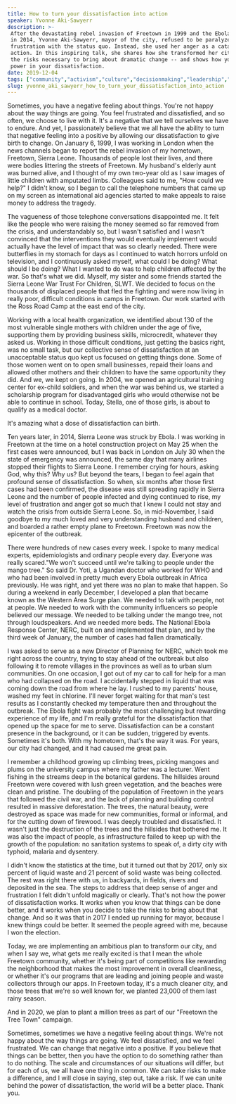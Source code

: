 ```yaml
---
title: How to turn your dissatisfaction into action
speaker: Yvonne Aki-Sawyerr
description: >-
 After the devastating rebel invasion of Freetown in 1999 and the Ebola epidemic
 in 2014, Yvonne Aki-Sawyerr, mayor of the city, refused to be paralyzed by her
 frustration with the status quo. Instead, she used her anger as a catalyst for
 action. In this inspiring talk, she shares how she transformed her city by taking
 the risks necessary to bring about dramatic change -- and shows how you can find
 power in your dissatisfaction.
date: 2019-12-04
tags: ["community","activism","culture","decisionmaking","leadership","humanity","social-change","motivation"]
slug: yvonne_aki_sawyerr_how_to_turn_your_dissatisfaction_into_action
---
```


Sometimes, you have a negative feeling about things. You're not happy about the way things
are going. You feel frustrated and dissatisfied, and so often, we choose to live with it.
It's a negative that we tell ourselves we have to endure. And yet, I passionately believe
that we all have the ability to turn that negative feeling into a positive by allowing our
dissatisfaction to give birth to change. On January 6, 1999, I was working in London when
the news channels began to report the rebel invasion of my hometown, Freetown, Sierra
Leone. Thousands of people lost their lives, and there were bodies littering the streets
of Freetown. My husband's elderly aunt was burned alive, and I thought of my own two-year
old as I saw images of little children with amputated limbs. Colleagues said to me, "How
could we help?" I didn't know, so I began to call the telephone numbers that came up on my
screen as international aid agencies started to make appeals to raise money to address the
tragedy.

The vagueness of those telephone conversations disappointed me. It felt like the people
who were raising the money seemed so far removed from the crisis, and understandably so,
but I wasn't satisfied and I wasn't convinced that the interventions they would eventually
implement would actually have the level of impact that was so clearly needed. There were
butterflies in my stomach for days as I continued to watch horrors unfold on television,
and I continuously asked myself, what could I be doing? What should I be doing? What I
wanted to do was to help children affected by the war. So that's what we did. Myself, my
sister and some friends started the Sierra Leone War Trust For Children, SLWT. We decided
to focus on the thousands of displaced people that fled the fighting and were now living
in really poor, difficult conditions in camps in Freetown. Our work started with the Ross
Road Camp at the east end of the city.

Working with a local health organization, we identified about 130 of the most vulnerable
single mothers with children under the age of five, supporting them by providing business
skills, microcredit, whatever they asked us. Working in those difficult conditions, just
getting the basics right, was no small task, but our collective sense of dissatisfaction
at an unacceptable status quo kept us focused on getting things done. Some of those women
went on to open small businesses, repaid their loans and allowed other mothers and their
children to have the same opportunity they did. And we, we kept on going. In 2004, we
opened an agricultural training center for ex-child soldiers, and when the war was behind
us, we started a scholarship program for disadvantaged girls who would otherwise not be
able to continue in school. Today, Stella, one of those girls, is about to qualify as a
medical doctor.

It's amazing what a dose of dissatisfaction can birth.

Ten years later, in 2014, Sierra Leone was struck by Ebola. I was working in Freetown at
the time on a hotel construction project on May 25 when the first cases were announced,
but I was back in London on July 30 when the state of emergency was announced, the same
day that many airlines stopped their flights to Sierra Leone. I remember crying for hours,
asking God, why this? Why us? But beyond the tears, I began to feel again that profound
sense of dissatisfaction. So when, six months after those first cases had been confirmed,
the disease was still spreading rapidly in Sierra Leone and the number of people infected
and dying continued to rise, my level of frustration and anger got so much that I knew I
could not stay and watch the crisis from outside Sierra Leone. So, in mid-November, I said
goodbye to my much loved and very understanding husband and children, and boarded a rather
empty plane to Freetown. Freetown was now the epicenter of the outbreak.

There were hundreds of new cases every week. I spoke to many medical experts,
epidemiologists and ordinary people every day. Everyone was really scared."We won't
succeed until we're talking to people under the mango tree." So said Dr. Yoti, a Ugandan
doctor who worked for WHO and who had been involved in pretty much every Ebola outbreak in
Africa previously. He was right, and yet there was no plan to make that happen. So during a
weekend in early December, I developed a plan that became known as the Western Area Surge
plan. We needed to talk with people, not at people. We needed to work with the community
influencers so people believed our message. We needed to be talking under the mango tree,
not through loudspeakers. And we needed more beds. The National Ebola Response Center,
NERC, built on and implemented that plan, and by the third week of January, the number of
cases had fallen dramatically.

I was asked to serve as a new Director of Planning for NERC, which took me right across
the country, trying to stay ahead of the outbreak but also following it to remote villages
in the provinces as well as to urban slum communities. On one occasion, I got out of my car
to call for help for a man who had collapsed on the road. I accidentally stepped in liquid
that was coming down the road from where he lay. I rushed to my parents' house, washed my
feet in chlorine. I'll never forget waiting for that man's test results as I constantly
checked my temperature then and throughout the outbreak. The Ebola fight was probably the
most challenging but rewarding experience of my life, and I'm really grateful for the
dissatisfaction that opened up the space for me to serve. Dissatisfaction can be a constant
presence in the background, or it can be sudden, triggered by events. Sometimes it's both.
With my hometown, that's the way it was. For years, our city had changed, and it had caused
me great pain.

I remember a childhood growing up climbing trees, picking mangoes and plums on the
university campus where my father was a lecturer. Went fishing in the streams deep in the
botanical gardens. The hillsides around Freetown were covered with lush green vegetation,
and the beaches were clean and pristine. The doubling of the population of Freetown in the
years that followed the civil war, and the lack of planning and building control resulted
in massive deforestation. The trees, the natural beauty, were destroyed as space was made
for new communities, formal or informal, and for the cutting down of firewood. I was
deeply troubled and dissatisfied. It wasn't just the destruction of the trees and the
hillsides that bothered me. It was also the impact of people, as infrastructure failed to
keep up with the growth of the population: no sanitation systems to speak of, a dirty city
with typhoid, malaria and dysentery.

I didn't know the statistics at the time, but it turned out that by 2017, only six percent
of liquid waste and 21 percent of solid waste was being collected. The rest was right
there with us, in backyards, in fields, rivers and deposited in the sea. The steps to
address that deep sense of anger and frustration I felt didn't unfold magically or
clearly. That's not how the power of dissatisfaction works. It works when you know that
things can be done better, and it works when you decide to take the risks to bring about
that change. And so it was that in 2017 I ended up running for mayor, because I knew
things could be better. It seemed the people agreed with me, because I won the
election.

Today, we are implementing an ambitious plan to transform our city, and when I say we,
what gets me really excited is that I mean the whole Freetown community, whether it's
being part of competitions like rewarding the neighborhood that makes the most improvement
in overall cleanliness, or whether it's our programs that are leading and joining people
and waste collectors through our apps. In Freetown today, it's a much cleaner city, and
those trees that we're so well known for, we planted 23,000 of them last rainy
season.

And in 2020, we plan to plant a million trees as part of our "Freetown the Tree Town"
campaign.

Sometimes, sometimes we have a negative feeling about things. We're not happy about the
way things are going. We feel dissatisfied, and we feel frustrated. We can change that
negative into a positive. If you believe that things can be better, then you have the
option to do something rather than to do nothing. The scale and circumstances of our
situations will differ, but for each of us, we all have one thing in common. We can take
risks to make a difference, and I will close in saying, step out, take a risk. If we can
unite behind the power of dissatisfaction, the world will be a better place. Thank
you.

<!--
ad_duration=3.33
comment_count=9
event="TEDWomen 2019"
has_talk_citation=1
intro_duration=11.82
is_subtitle_required="False"
is_talk_featured="True"
language="en"
language_swap="False"
native_language="en"
number_of_related_talks=6
number_of_speakers=1
number_of_subtitled_videos=2
number_of_tags=8
number_of_talk_download_languages=2
number_of_talk_more_resources=0
number_of_talk_recommendations=1
number_of_talks_take_actions=0
post_ad_duration=0.83
published_timestamp="2020-06-10 14:52:54"
recording_date="2019-12-04"
speaker_description="Mayor of Freetown, Sierra Leone"
speaker_is_published=1
speaker_name="Yvonne Aki-Sawyerr"
talk_more_resources=[]
talk_name="How to turn your dissatisfaction into action"
talk_recommendations_blurb="More resources curated by Yvonne Aki-Sawyerr"
talks_tags=["community","activism","culture","decisionmaking","leadership","humanity","social-change","motivation"]
talks_take_action=[]
url_audio="https://download.ted.com/talks/YvonneAkiSawyerr_2019W.mp3?apikey=acme-roadrunner"
url_photo_speaker="https://pe.tedcdn.com/images/ted/adf84a6fe962741f8d94e54136130003cbb1b68b_254x191.jpg"
url_photo_talk="https://s3.amazonaws.com/talkstar-photos/uploads/bd23634b-fde3-473a-b124-79fdc7a80379/YvonneAkiSawyerr_2019W-embed.jpg"
url_webpage="https://www.ted.com/talks/yvonne_aki_sawyerr_how_to_turn_your_dissatisfaction_into_action"
video_type_name="TED Stage Talk"
-->